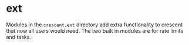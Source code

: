 # ext

Modules in the `crescent.ext` directory add extra functionality to crescent
that now all users would need. The two built in modules are for rate limits
and tasks.
